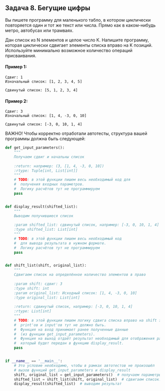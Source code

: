 ## Задача 8. Бегущие цифры
Вы пишете программу для маленького табло, в котором циклически
повторяется один и тот же текст или числа. Прямо как в
каком-нибудь метро, автобусах или трамваях.

Дан список из N элементов и целое число K. Напишите
программу, которая циклически сдвигает элементы списка
вправо на K позиций. Используйте минимально возможное
количество операций присваивания.

#### Пример 1:
```
Сдвиг: 1
Изначальный список: [1, 2, 3, 4, 5]

Сдвинутый список: [5, 1, 2, 3, 4]
```
#### Пример 2:
```
Сдвиг: 3
Изначальный список: [1, 4, -3, 0, 10]

Сдвинутый список: [-3, 0, 10, 1, 4]
```

ВАЖНО!
Чтобы корректно отработали автотесты, структура вашей
программы должна быть следующей:

```python
def get_input_parameters():
    """
    Получаем сдвиг и начальны список
    
    :return: например: (3, [1, 4, -3, 0, 10])
    :rtype: Tuple[int, List[int]]
    """
    # TODO: в этой функции пишем весь необходимый код для 
    #  получения входных параметров.
    #  Логику расчётов тут не программируем
    pass


def display_result(shifted_list):
    """
    Выводим получившиеся список
    
    :param shifted_list: сдвинутый список, например: [-3, 0, 10, 1, 4]
    :type shifted_list: List[int]
    """
    # TODO: в этой функции пишем весь необходимый код 
    #  для вывода результата в нужном формате.
    #  Логику расчётов тут не программируем
    pass


def shift_list(shift, original_list):
    """
    Сдвигаем список на определённое количество элементов в право
    
    :param shift: сдвиг: 3
    :type shift: int
    :param original_list: Исходный список: [1, 4, -3, 0, 10]
    :type original_list: List[int]
    
    :return: сдвинутый список, например: [-3, 0, 10, 1, 4]
    :rtype: List[int]
    """
    # TODO: в этой функции пишем логику сдвига списка вправо на shift элементов. 
    #  print'ов и input'ов тут не должно быть. 
    #  Функция на вход принимает ранее полученные данные
    #  (из функции get_input_parameters).
    #  Функция на выход отдаёт результат необходимый для отображения работы программы,
    #  который будет передан в функцию display_result.
    pass


if __name__ == '__main__':
    # Это условие необходимо, чтобы в рамках автотестов не произошёл
    # вызов функций get_input_parameters и display_result
    shift, original_list = get_input_parameters()  # получаем параметры
    shifted_list = shift_list(shift, original_list)  # сдвигаем список.
    display_result(shifted_list)  # выводим результат
```